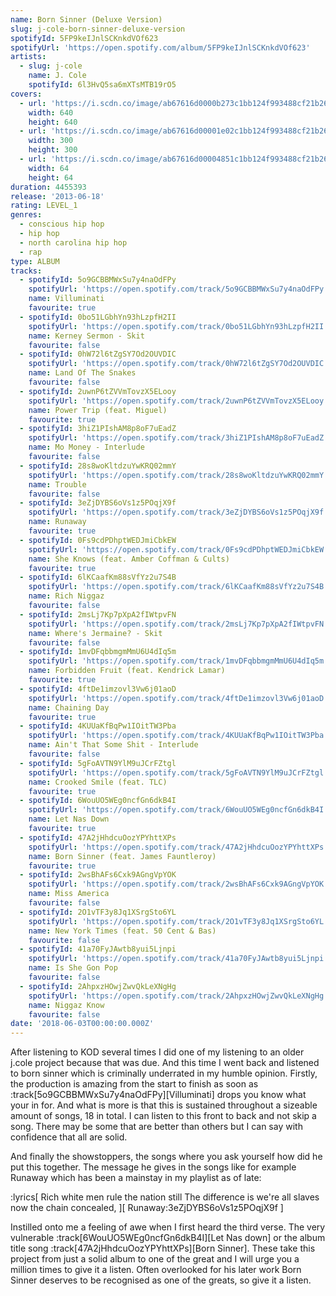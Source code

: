 ```yaml
---
name: Born Sinner (Deluxe Version)
slug: j-cole-born-sinner-deluxe-version
spotifyId: 5FP9keIJnlSCKnkdVOf623
spotifyUrl: 'https://open.spotify.com/album/5FP9keIJnlSCKnkdVOf623'
artists:
  - slug: j-cole
    name: J. Cole
    spotifyId: 6l3HvQ5sa6mXTsMTB19rO5
covers:
  - url: 'https://i.scdn.co/image/ab67616d0000b273c1bb124f993488cf21b269fc'
    width: 640
    height: 640
  - url: 'https://i.scdn.co/image/ab67616d00001e02c1bb124f993488cf21b269fc'
    width: 300
    height: 300
  - url: 'https://i.scdn.co/image/ab67616d00004851c1bb124f993488cf21b269fc'
    width: 64
    height: 64
duration: 4455393
release: '2013-06-18'
rating: LEVEL_1
genres:
  - conscious hip hop
  - hip hop
  - north carolina hip hop
  - rap
type: ALBUM
tracks:
  - spotifyId: 5o9GCBBMWxSu7y4naOdFPy
    spotifyUrl: 'https://open.spotify.com/track/5o9GCBBMWxSu7y4naOdFPy'
    name: Villuminati
    favourite: true
  - spotifyId: 0bo51LGbhYn93hLzpfH2II
    spotifyUrl: 'https://open.spotify.com/track/0bo51LGbhYn93hLzpfH2II'
    name: Kerney Sermon - Skit
    favourite: false
  - spotifyId: 0hW72l6tZgSY7Od2OUVDIC
    spotifyUrl: 'https://open.spotify.com/track/0hW72l6tZgSY7Od2OUVDIC'
    name: Land Of The Snakes
    favourite: false
  - spotifyId: 2uwnP6tZVVmTovzX5ELooy
    spotifyUrl: 'https://open.spotify.com/track/2uwnP6tZVVmTovzX5ELooy'
    name: Power Trip (feat. Miguel)
    favourite: true
  - spotifyId: 3hiZ1PIshAM8p8oF7uEadZ
    spotifyUrl: 'https://open.spotify.com/track/3hiZ1PIshAM8p8oF7uEadZ'
    name: Mo Money - Interlude
    favourite: false
  - spotifyId: 28s8woKltdzuYwKRQ02mmY
    spotifyUrl: 'https://open.spotify.com/track/28s8woKltdzuYwKRQ02mmY'
    name: Trouble
    favourite: false
  - spotifyId: 3eZjDYBS6oVs1z5POqjX9f
    spotifyUrl: 'https://open.spotify.com/track/3eZjDYBS6oVs1z5POqjX9f'
    name: Runaway
    favourite: true
  - spotifyId: 0Fs9cdPDhptWEDJmiCbkEW
    spotifyUrl: 'https://open.spotify.com/track/0Fs9cdPDhptWEDJmiCbkEW'
    name: She Knows (feat. Amber Coffman & Cults)
    favourite: true
  - spotifyId: 6lKCaafKm88sVfYz2u7S4B
    spotifyUrl: 'https://open.spotify.com/track/6lKCaafKm88sVfYz2u7S4B'
    name: Rich Niggaz
    favourite: false
  - spotifyId: 2msLj7Kp7pXpA2fIWtpvFN
    spotifyUrl: 'https://open.spotify.com/track/2msLj7Kp7pXpA2fIWtpvFN'
    name: Where's Jermaine? - Skit
    favourite: false
  - spotifyId: 1mvDFqbbmgmMmU6U4dIq5m
    spotifyUrl: 'https://open.spotify.com/track/1mvDFqbbmgmMmU6U4dIq5m'
    name: Forbidden Fruit (feat. Kendrick Lamar)
    favourite: true
  - spotifyId: 4ftDe1imzovl3Vw6j01aoD
    spotifyUrl: 'https://open.spotify.com/track/4ftDe1imzovl3Vw6j01aoD'
    name: Chaining Day
    favourite: true
  - spotifyId: 4KUUaKfBqPw1IOitTW3Pba
    spotifyUrl: 'https://open.spotify.com/track/4KUUaKfBqPw1IOitTW3Pba'
    name: Ain't That Some Shit - Interlude
    favourite: false
  - spotifyId: 5gFoAVTN9YlM9uJCrFZtgl
    spotifyUrl: 'https://open.spotify.com/track/5gFoAVTN9YlM9uJCrFZtgl'
    name: Crooked Smile (feat. TLC)
    favourite: true
  - spotifyId: 6WouUO5WEg0ncfGn6dkB4I
    spotifyUrl: 'https://open.spotify.com/track/6WouUO5WEg0ncfGn6dkB4I'
    name: Let Nas Down
    favourite: true
  - spotifyId: 47A2jHhdcuOozYPYhttXPs
    spotifyUrl: 'https://open.spotify.com/track/47A2jHhdcuOozYPYhttXPs'
    name: Born Sinner (feat. James Fauntleroy)
    favourite: true
  - spotifyId: 2wsBhAFs6Cxk9AGngVpYOK
    spotifyUrl: 'https://open.spotify.com/track/2wsBhAFs6Cxk9AGngVpYOK'
    name: Miss America
    favourite: false
  - spotifyId: 2O1vTF3y8Jq1XSrgSto6YL
    spotifyUrl: 'https://open.spotify.com/track/2O1vTF3y8Jq1XSrgSto6YL'
    name: New York Times (feat. 50 Cent & Bas)
    favourite: false
  - spotifyId: 41a70FyJAwtb8yui5Ljnpi
    spotifyUrl: 'https://open.spotify.com/track/41a70FyJAwtb8yui5Ljnpi'
    name: Is She Gon Pop
    favourite: false
  - spotifyId: 2AhpxzHOwjZwvQkLeXNgHg
    spotifyUrl: 'https://open.spotify.com/track/2AhpxzHOwjZwvQkLeXNgHg'
    name: Niggaz Know
    favourite: false
date: '2018-06-03T00:00:00.000Z'
---
```

After listening to KOD several times I did one of my listening to an older j.cole project
because that was due. And this time I went back and listened to born sinner which is criminally
underrated in my humble opinion. Firstly, the production is amazing from the start to finish
as soon as :track[5o9GCBBMWxSu7y4naOdFPy][Villuminati] drops you know what your in for.
And what is more is that this is sustained throughout a sizeable amount of songs, 18 in total.
I can listen to this front to back and not skip a song. There may be some that are better than
others but I can say with confidence that all are solid.

And finally the showstoppers, the songs where you ask yourself how did he put this together.
The message he gives in the songs like for example Runaway which has been a mainstay in my
playlist as of late:

:lyrics[
  Rich white men rule the nation still
  The difference is we're all slaves now the chain concealed,
][
  Runaway:3eZjDYBS6oVs1z5POqjX9f
]

Instilled onto me a feeling of awe when I first heard the third verse. The very vulnerable
:track[6WouUO5WEg0ncfGn6dkB4I][Let Nas down] or the album title song
:track[47A2jHhdcuOozYPYhttXPs][Born Sinner]. These take this project from just a solid album
to one of the great and I will urge you a million times to give it a listen. Often overlooked
for his later work Born Sinner deserves to be recognised as one of the greats, so give it a
listen.
